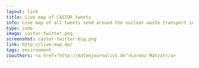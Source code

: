 ```yaml
---
layout: link
title: Live map of CASTOR tweets
info: Live map of all tweets send around the nuclear waste transport in November 2010. Created in Flash using styled Google Map as base map (fancy!). Involved a complicated server architecture that stored Tweets. Can't believe this is still online, after four years!
type: code
image: castor-twitter.png
screenshot: castor-twitter-big.png
link: http://live-map.de/
tags: environment
coauthors: <a href="http://datenjournalist.de">Lorenz Matzat</a>
---
```

